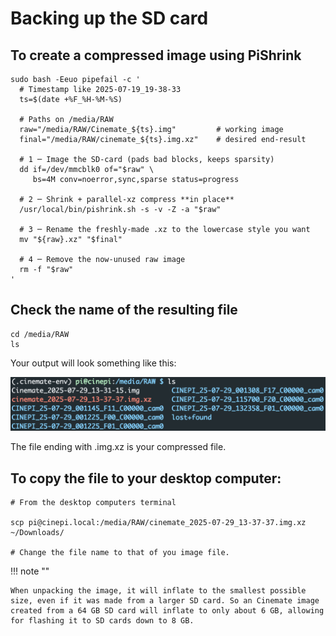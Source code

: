 # Backing up the SD card

## To create a compressed image using PiShrink

```shell hl_lines="2 3"
sudo bash -Eeuo pipefail -c '
  # Timestamp like 2025-07-19_19-38-33
  ts=$(date +%F_%H-%M-%S)

  # Paths on /media/RAW
  raw="/media/RAW/Cinemate_${ts}.img"         # working image
  final="/media/RAW/cinemate_${ts}.img.xz"    # desired end-result

  # 1 ─ Image the SD-card (pads bad blocks, keeps sparsity)
  dd if=/dev/mmcblk0 of="$raw" \
     bs=4M conv=noerror,sync,sparse status=progress

  # 2 ─ Shrink + parallel-xz compress **in place**
  /usr/local/bin/pishrink.sh -s -v -Z -a "$raw"

  # 3 ─ Rename the freshly-made .xz to the lowercase style you want
  mv "${raw}.xz" "$final"

  # 4 ─ Remove the now-unused raw image
  rm -f "$raw"
'
```

## Check the name of the resulting file

```shell
cd /media/RAW
ls
```

Your output will look something like this:

![check_name_of_image_file](images/check-name-image-file.png)

The file ending with .img.xz is your compressed file.

## To copy the file to your desktop computer:

```shell
# From the desktop computers terminal

scp pi@cinepi.local:/media/RAW/cinemate_2025-07-29_13-37-37.img.xz ~/Downloads/

# Change the file name to that of you image file.
```

!!! note ""

    When unpacking the image, it will inflate to the smallest possible size, even if it was made from a larger SD card. So an Cinemate image created from a 64 GB SD card will inflate to only about 6 GB, allowing for flashing it to SD cards down to 8 GB.
